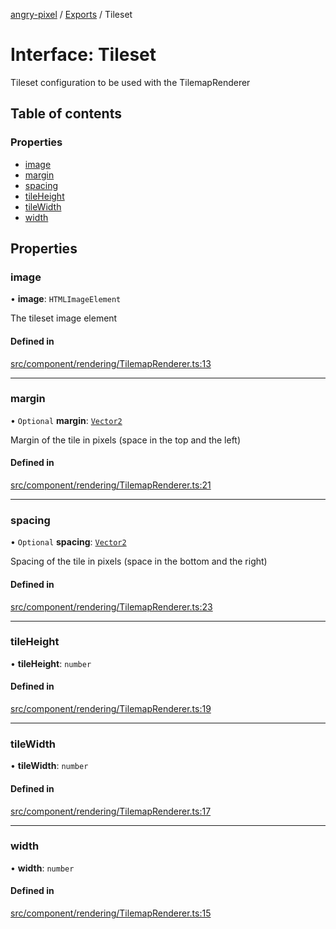 [angry-pixel](../README.md) / [Exports](../modules.md) / Tileset

# Interface: Tileset

Tileset configuration to be used with the TilemapRenderer

## Table of contents

### Properties

- [image](Tileset.md#image)
- [margin](Tileset.md#margin)
- [spacing](Tileset.md#spacing)
- [tileHeight](Tileset.md#tileheight)
- [tileWidth](Tileset.md#tilewidth)
- [width](Tileset.md#width)

## Properties

### image

• **image**: `HTMLImageElement`

The tileset image element

#### Defined in

[src/component/rendering/TilemapRenderer.ts:13](https://github.com/angry-pixel-studio/angry-pixel-engine/blob/2e7a4eb/src/component/rendering/TilemapRenderer.ts#L13)

___

### margin

• `Optional` **margin**: [`Vector2`](../classes/Vector2.md)

Margin of the tile in pixels (space in the top and the left)

#### Defined in

[src/component/rendering/TilemapRenderer.ts:21](https://github.com/angry-pixel-studio/angry-pixel-engine/blob/2e7a4eb/src/component/rendering/TilemapRenderer.ts#L21)

___

### spacing

• `Optional` **spacing**: [`Vector2`](../classes/Vector2.md)

Spacing of the tile in pixels (space in the bottom and the right)

#### Defined in

[src/component/rendering/TilemapRenderer.ts:23](https://github.com/angry-pixel-studio/angry-pixel-engine/blob/2e7a4eb/src/component/rendering/TilemapRenderer.ts#L23)

___

### tileHeight

• **tileHeight**: `number`

#### Defined in

[src/component/rendering/TilemapRenderer.ts:19](https://github.com/angry-pixel-studio/angry-pixel-engine/blob/2e7a4eb/src/component/rendering/TilemapRenderer.ts#L19)

___

### tileWidth

• **tileWidth**: `number`

#### Defined in

[src/component/rendering/TilemapRenderer.ts:17](https://github.com/angry-pixel-studio/angry-pixel-engine/blob/2e7a4eb/src/component/rendering/TilemapRenderer.ts#L17)

___

### width

• **width**: `number`

#### Defined in

[src/component/rendering/TilemapRenderer.ts:15](https://github.com/angry-pixel-studio/angry-pixel-engine/blob/2e7a4eb/src/component/rendering/TilemapRenderer.ts#L15)
